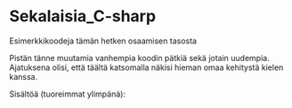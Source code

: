 # Sekalaisia_C-sharp
Esimerkkikoodeja tämän hetken osaamisen tasosta

Pistän tänne muutamia vanhempia koodin pätkiä sekä jotain uudempia. Ajatuksena olisi, että täältä katsomalla näkisi hieman omaa kehitystä kielen kanssa.

Sisältöä (tuoreimmat ylimpänä):
